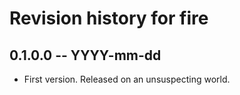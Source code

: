 # Revision history for fire

## 0.1.0.0 -- YYYY-mm-dd

* First version. Released on an unsuspecting world.

